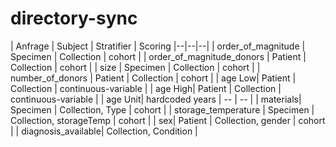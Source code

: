 # directory-sync
| Anfrage | Subject | Stratifier | Scoring
|--|--|--|
| order_of_magnitude | Specimen | Collection | cohort |
| order_of_magnitude_donors | Patient | Collection | cohort |
| size |  Specimen | Collection | cohort |
| number_of_donors | Patient | Collection | cohort |
| age Low| Patient | Collection |  continuous-variable |
| age High| Patient | Collection |  continuous-variable |
| age Unit| hardcoded years | -- | -- |
| materials| Specimen | Collection, Type | cohort |
| storage_temperature | Specimen | Collection, storageTemp | cohort |
| sex| Patient | Collection, gender | cohort |
| diagnosis_available| Collection, Condition |